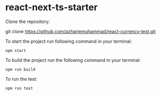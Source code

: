 # react-next-ts-starter


Clone the repository:

git clone https://github.com/azhariemuhammad/react-currency-test.git


To start the project run following command in your terminal:

```npm start```

To build the project run the following command in your terminal:

```npm run build```

To run the test:

```npm run test```

